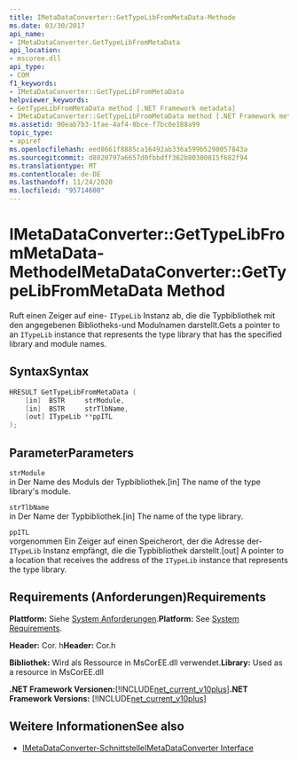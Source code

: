 ```yaml
---
title: IMetaDataConverter::GetTypeLibFromMetaData-Methode
ms.date: 03/30/2017
api_name:
- IMetaDataConverter.GetTypeLibFromMetaData
api_location:
- mscoree.dll
api_type:
- COM
f1_keywords:
- IMetaDataConverter::GetTypeLibFromMetaData
helpviewer_keywords:
- GetTypeLibFromMetaData method [.NET Framework metadata]
- IMetaDataConverter::GetTypeLibFromMetaData method [.NET Framework metadata]
ms.assetid: 90eab7b3-1fae-4af4-8bce-f7bc0e188a99
topic_type:
- apiref
ms.openlocfilehash: eed8661f8885ca16492ab336a599b5290057843a
ms.sourcegitcommit: d8020797a6657d0fbbdff362b80300815f682f94
ms.translationtype: MT
ms.contentlocale: de-DE
ms.lasthandoff: 11/24/2020
ms.locfileid: "95714600"
---
```

# <a name="imetadataconvertergettypelibfrommetadata-method"></a><span data-ttu-id="381a3-102">IMetaDataConverter::GetTypeLibFromMetaData-Methode</span><span class="sxs-lookup"><span data-stu-id="381a3-102">IMetaDataConverter::GetTypeLibFromMetaData Method</span></span>

<span data-ttu-id="381a3-103">Ruft einen Zeiger auf eine- `ITypeLib` Instanz ab, die die Typbibliothek mit den angegebenen Bibliotheks-und Modulnamen darstellt.</span><span class="sxs-lookup"><span data-stu-id="381a3-103">Gets a pointer to an `ITypeLib` instance that represents the type library that has the specified library and module names.</span></span>  
  
## <a name="syntax"></a><span data-ttu-id="381a3-104">Syntax</span><span class="sxs-lookup"><span data-stu-id="381a3-104">Syntax</span></span>  
  
```cpp  
HRESULT GetTypeLibFromMetaData (  
    [in]  BSTR     strModule,
    [in]  BSTR     strTlbName,
    [out] ITypeLib **ppITL  
);  
```  
  
## <a name="parameters"></a><span data-ttu-id="381a3-105">Parameter</span><span class="sxs-lookup"><span data-stu-id="381a3-105">Parameters</span></span>  

 `strModule`  
 <span data-ttu-id="381a3-106">in Der Name des Moduls der Typbibliothek.</span><span class="sxs-lookup"><span data-stu-id="381a3-106">[in] The name of the type library's module.</span></span>  
  
 `strTlbName`  
 <span data-ttu-id="381a3-107">in Der Name der Typbibliothek.</span><span class="sxs-lookup"><span data-stu-id="381a3-107">[in] The name of the type library.</span></span>  
  
 `ppITL`  
 <span data-ttu-id="381a3-108">vorgenommen Ein Zeiger auf einen Speicherort, der die Adresse der- `ITypeLib` Instanz empfängt, die die Typbibliothek darstellt.</span><span class="sxs-lookup"><span data-stu-id="381a3-108">[out] A pointer to a location that receives the address of the `ITypeLib` instance that represents the type library.</span></span>  
  
## <a name="requirements"></a><span data-ttu-id="381a3-109">Requirements (Anforderungen)</span><span class="sxs-lookup"><span data-stu-id="381a3-109">Requirements</span></span>  

 <span data-ttu-id="381a3-110">**Plattform:** Siehe [System Anforderungen](../../get-started/system-requirements.md).</span><span class="sxs-lookup"><span data-stu-id="381a3-110">**Platform:** See [System Requirements](../../get-started/system-requirements.md).</span></span>  
  
 <span data-ttu-id="381a3-111">**Header:** Cor. h</span><span class="sxs-lookup"><span data-stu-id="381a3-111">**Header:** Cor.h</span></span>  
  
 <span data-ttu-id="381a3-112">**Bibliothek:** Wird als Ressource in MsCorEE.dll verwendet.</span><span class="sxs-lookup"><span data-stu-id="381a3-112">**Library:** Used as a resource in MsCorEE.dll</span></span>  
  
 <span data-ttu-id="381a3-113">**.NET Framework Versionen:**[!INCLUDE[net_current_v10plus](../../../../includes/net-current-v10plus-md.md)]</span><span class="sxs-lookup"><span data-stu-id="381a3-113">**.NET Framework Versions:** [!INCLUDE[net_current_v10plus](../../../../includes/net-current-v10plus-md.md)]</span></span>  
  
## <a name="see-also"></a><span data-ttu-id="381a3-114">Weitere Informationen</span><span class="sxs-lookup"><span data-stu-id="381a3-114">See also</span></span>

- [<span data-ttu-id="381a3-115">IMetaDataConverter-Schnittstelle</span><span class="sxs-lookup"><span data-stu-id="381a3-115">IMetaDataConverter Interface</span></span>](imetadataconverter-interface.md)
